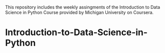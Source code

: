 This repository includes the weekly assingments of the Introduction to Data Science in Python Course provided by Michigan University on Coursera.
# Introduction-to-Data-Science-in-Python
